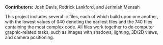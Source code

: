 **Contributors:** Josh Davis, Rodrick Lankford, and Jerimiah Mensah

This project includes several .c files, each of which build upon one another, with the lowest values of 040 denoting 
the earliest files and the 740 files containing the most complex code. All files work together to do computer 
graphic-related tasks, such as images with shadows, lighting, 3D/2D views, and camera positioning.
